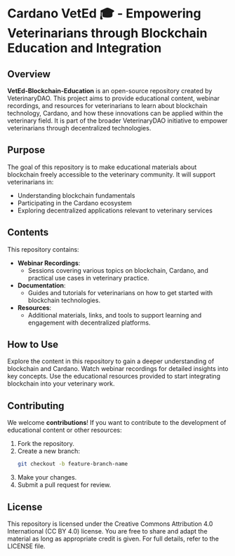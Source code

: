 # Cardano VetEd 🎓 - Empowering Veterinarians through Blockchain Education and Integration

## Overview
**VetEd-Blockchain-Education** is an open-source repository created by VeterinaryDAO. This project aims to provide educational content, webinar recordings, and resources for veterinarians to learn about blockchain technology, Cardano, and how these innovations can be applied within the veterinary field. It is part of the broader VeterinaryDAO initiative to empower veterinarians through decentralized technologies.

## Purpose
The goal of this repository is to make educational materials about blockchain freely accessible to the veterinary community. It will support veterinarians in:
- Understanding blockchain fundamentals
- Participating in the Cardano ecosystem
- Exploring decentralized applications relevant to veterinary services

## Contents
This repository contains:

- **Webinar Recordings**: 
  - Sessions covering various topics on blockchain, Cardano, and practical use cases in veterinary practice.
- **Documentation**: 
  - Guides and tutorials for veterinarians on how to get started with blockchain technologies.
- **Resources**:
  - Additional materials, links, and tools to support learning and engagement with decentralized platforms.

## How to Use
Explore the content in this repository to gain a deeper understanding of blockchain and Cardano. Watch webinar recordings for detailed insights into key concepts. Use the educational resources provided to start integrating blockchain into your veterinary work.

## Contributing
We welcome **contributions**! If you want to contribute to the development of educational content or other resources:

1. Fork the repository.
2. Create a new branch: 
   ```bash
   git checkout -b feature-branch-name
3. Make your changes.
4. Submit a pull request for review.

## License
This repository is licensed under the Creative Commons Attribution 4.0 International (CC BY 4.0) license. You are free to share and adapt the material as long as appropriate credit is given. For full details, refer to the LICENSE file.
